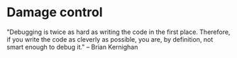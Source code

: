 # Damage control

"Debugging is twice as hard as writing the code in the first place. Therefore, if you write the code as cleverly as possible, you are, by definition, not smart enough to debug it."
– Brian Kernighan